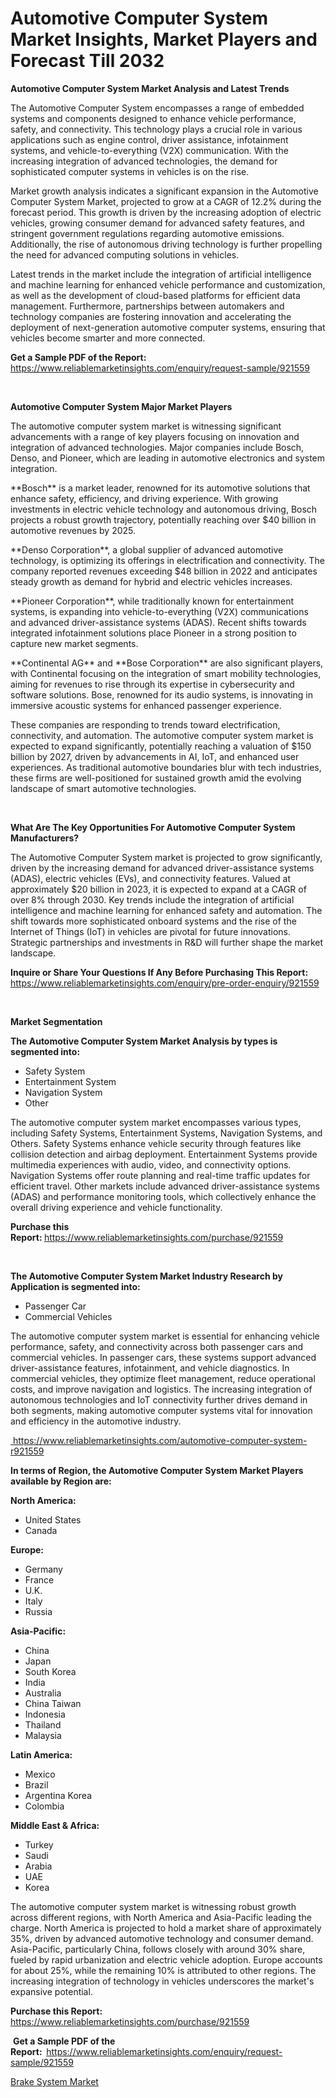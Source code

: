 <p><h1>Automotive Computer System Market Insights, Market Players and Forecast Till 2032</h1></p><p><strong>Automotive Computer System Market Analysis and Latest Trends</strong></p>
<p><p>The Automotive Computer System encompasses a range of embedded systems and components designed to enhance vehicle performance, safety, and connectivity. This technology plays a crucial role in various applications such as engine control, driver assistance, infotainment systems, and vehicle-to-everything (V2X) communication. With the increasing integration of advanced technologies, the demand for sophisticated computer systems in vehicles is on the rise.</p><p>Market growth analysis indicates a significant expansion in the Automotive Computer System Market, projected to grow at a CAGR of 12.2% during the forecast period. This growth is driven by the increasing adoption of electric vehicles, growing consumer demand for advanced safety features, and stringent government regulations regarding automotive emissions. Additionally, the rise of autonomous driving technology is further propelling the need for advanced computing solutions in vehicles.</p><p>Latest trends in the market include the integration of artificial intelligence and machine learning for enhanced vehicle performance and customization, as well as the development of cloud-based platforms for efficient data management. Furthermore, partnerships between automakers and technology companies are fostering innovation and accelerating the deployment of next-generation automotive computer systems, ensuring that vehicles become smarter and more connected.</p></p>
<p><strong>Get a Sample PDF of the Report:&nbsp;</strong> <a href="https://www.reliablemarketinsights.com/enquiry/request-sample/921559?utm_campaign=2181&utm_medium=2&utm_source=Github&utm_content=ia&utm_term=30032025&utm_id=automotive-computer-system">https://www.reliablemarketinsights.com/enquiry/request-sample/921559</a></p>
<p>&nbsp;</p>
<p><strong>Automotive Computer System Major Market Players</strong></p>
<p><p>The automotive computer system market is witnessing significant advancements with a range of key players focusing on innovation and integration of advanced technologies. Major companies include Bosch, Denso, and Pioneer, which are leading in automotive electronics and system integration.</p><p>**Bosch** is a market leader, renowned for its automotive solutions that enhance safety, efficiency, and driving experience. With growing investments in electric vehicle technology and autonomous driving, Bosch projects a robust growth trajectory, potentially reaching over $40 billion in automotive revenues by 2025.</p><p>**Denso Corporation**, a global supplier of advanced automotive technology, is optimizing its offerings in electrification and connectivity. The company reported revenues exceeding $48 billion in 2022 and anticipates steady growth as demand for hybrid and electric vehicles increases.</p><p>**Pioneer Corporation**, while traditionally known for entertainment systems, is expanding into vehicle-to-everything (V2X) communications and advanced driver-assistance systems (ADAS). Recent shifts towards integrated infotainment solutions place Pioneer in a strong position to capture new market segments.</p><p>**Continental AG** and **Bose Corporation** are also significant players, with Continental focusing on the integration of smart mobility technologies, aiming for revenues to rise through its expertise in cybersecurity and software solutions. Bose, renowned for its audio systems, is innovating in immersive acoustic systems for enhanced passenger experience.</p><p>These companies are responding to trends toward electrification, connectivity, and automation. The automotive computer system market is expected to expand significantly, potentially reaching a valuation of $150 billion by 2027, driven by advancements in AI, IoT, and enhanced user experiences. As traditional automotive boundaries blur with tech industries, these firms are well-positioned for sustained growth amid the evolving landscape of smart automotive technologies.</p></p>
<p>&nbsp;</p>
<p><strong>What Are The Key Opportunities For Automotive Computer System Manufacturers?</strong></p>
<p><p>The Automotive Computer System market is projected to grow significantly, driven by the increasing demand for advanced driver-assistance systems (ADAS), electric vehicles (EVs), and connectivity features. Valued at approximately $20 billion in 2023, it is expected to expand at a CAGR of over 8% through 2030. Key trends include the integration of artificial intelligence and machine learning for enhanced safety and automation. The shift towards more sophisticated onboard systems and the rise of the Internet of Things (IoT) in vehicles are pivotal for future innovations. Strategic partnerships and investments in R&D will further shape the market landscape.</p></p>
<p><strong>Inquire or Share Your Questions If Any Before Purchasing This Report:</strong> <a href="https://www.reliablemarketinsights.com/enquiry/pre-order-enquiry/921559?utm_campaign=2181&utm_medium=2&utm_source=Github&utm_content=ia&utm_term=30032025&utm_id=automotive-computer-system">https://www.reliablemarketinsights.com/enquiry/pre-order-enquiry/921559</a></p>
<p>&nbsp;</p>
<p><strong>Market Segmentation</strong></p>
<p><strong>The Automotive Computer System Market Analysis by types is segmented into:</strong></p>
<p><ul><li>Safety System</li><li>Entertainment System</li><li>Navigation System</li><li>Other</li></ul></p>
<p><p>The automotive computer system market encompasses various types, including Safety Systems, Entertainment Systems, Navigation Systems, and Others. Safety Systems enhance vehicle security through features like collision detection and airbag deployment. Entertainment Systems provide multimedia experiences with audio, video, and connectivity options. Navigation Systems offer route planning and real-time traffic updates for efficient travel. Other markets include advanced driver-assistance systems (ADAS) and performance monitoring tools, which collectively enhance the overall driving experience and vehicle functionality.</p></p>
<p><strong>Purchase this Report:&nbsp;</strong><a href="https://www.reliablemarketinsights.com/purchase/921559?utm_campaign=2181&utm_medium=2&utm_source=Github&utm_content=ia&utm_term=30032025&utm_id=automotive-computer-system">https://www.reliablemarketinsights.com/purchase/921559</a></p>
<p>&nbsp;</p>
<p><strong>The Automotive Computer System Market Industry Research by Application is segmented into:</strong></p>
<p><ul><li>Passenger Car</li><li>Commercial Vehicles</li></ul></p>
<p><p>The automotive computer system market is essential for enhancing vehicle performance, safety, and connectivity across both passenger cars and commercial vehicles. In passenger cars, these systems support advanced driver-assistance features, infotainment, and vehicle diagnostics. In commercial vehicles, they optimize fleet management, reduce operational costs, and improve navigation and logistics. The increasing integration of autonomous technologies and IoT connectivity further drives demand in both segments, making automotive computer systems vital for innovation and efficiency in the automotive industry.</p></p>
<p><a href="https://www.reliablemarketinsights.com/automotive-computer-system-r921559?utm_campaign=2181&utm_medium=2&utm_source=Github&utm_content=ia&utm_term=30032025&utm_id=automotive-computer-system">&nbsp;https://www.reliablemarketinsights.com/automotive-computer-system-r921559</a></p>
<p><strong>In terms of Region, the Automotive Computer System Market Players available by Region are:</strong></p>
<p>
    <p> <strong> North America: </strong>
        <ul>
            <li>United States</li>
            <li>Canada</li>
        </ul>
        </p> 
    <p> <strong> Europe: </strong>
        <ul>
            <li>Germany</li>
            <li>France</li>
            <li>U.K.</li>
            <li>Italy</li>
            <li>Russia</li>
        </ul>
        </p> 
    <p> <strong> Asia-Pacific: </strong>
        <ul>
            <li>China</li>
            <li>Japan</li>
            <li>South Korea</li>
            <li>India</li>
            <li>Australia</li>
            <li>China Taiwan</li>
            <li>Indonesia</li>
            <li>Thailand</li>
            <li>Malaysia</li>
        </ul>
        </p> 
    <p> <strong> Latin America: </strong>
        <ul>
            <li>Mexico</li>
            <li>Brazil</li>
            <li>Argentina Korea</li>
            <li>Colombia</li>
        </ul>
        </p> 
    <p> <strong> Middle East & Africa: </strong>
        <ul>
            <li>Turkey</li>
            <li>Saudi</li>
            <li>Arabia</li>
            <li>UAE</li>
            <li>Korea</li>
        </ul>
    </p>
    </p>
<p><p>The automotive computer system market is witnessing robust growth across different regions, with North America and Asia-Pacific leading the charge. North America is projected to hold a market share of approximately 35%, driven by advanced automotive technology and consumer demand. Asia-Pacific, particularly China, follows closely with around 30% share, fueled by rapid urbanization and electric vehicle adoption. Europe accounts for about 25%, while the remaining 10% is attributed to other regions. The increasing integration of technology in vehicles underscores the market's expansive potential.</p></p>
<p><strong>Purchase this Report: </strong><a href="https://www.reliablemarketinsights.com/purchase/921559?utm_campaign=2181&utm_medium=2&utm_source=Github&utm_content=ia&utm_term=30032025&utm_id=automotive-computer-system">https://www.reliablemarketinsights.com/purchase/921559</a></p>
<p>&nbsp;<strong>Get a Sample PDF of the Report:&nbsp;&nbsp;</strong><a href="https://www.reliablemarketinsights.com/enquiry/request-sample/921559?utm_campaign=2181&utm_medium=2&utm_source=Github&utm_content=ia&utm_term=30032025&utm_id=automotive-computer-system">https://www.reliablemarketinsights.com/enquiry/request-sample/921559</a></p>
<p><strong></strong></p>
<p><p><a href="https://github.com/HobertDavis43/Market-Research-Report-List-2/blob/main/brake-system-market.md?utm_campaign=2181&utm_medium=2&utm_source=Github&utm_content=ia&utm_term=30032025&utm_id=automotive-computer-system">Brake System Market</a></p></p>